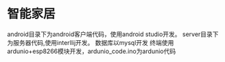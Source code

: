 # 智能家居
android目录下为android客户端代码，使用android studio开发。
server目录下为服务器代码,使用interllij开发。
数据库以mysql开发
终端使用ardunio+esp8266模块开发，ardunio_code.ino为ardunio代码
